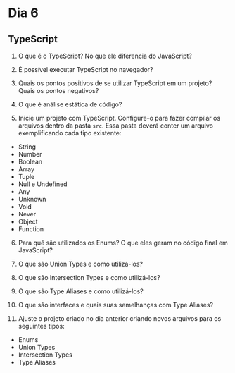 # Dia 6

## TypeScript

1) O que é o TypeScript? No que ele diferencia do JavaScript?

2) É possível executar TypeScript no navegador?

3) Quais os pontos positivos de se utilizar TypeScript em um projeto? Quais os pontos negativos?

4) O que é análise estática de código?

5) Inicie um projeto com TypeScript. Configure-o para fazer compilar os arquivos dentro da pasta `src`. Essa pasta deverá conter um arquivo exemplificando cada tipo existente:
- String
- Number
- Boolean
- Array
- Tuple
- Null e Undefined
- Any
- Unknown
- Void
- Never
- Object
- Function

6) Para quê são utilizados os Enums? O que eles geram no código final em JavaScript?

7) O que são Union Types e como utilizá-los?

8) O que são Intersection Types e como utilizá-los?

9) O que são Type Aliases e como utilizá-los?

10) O que são interfaces e quais suas semelhanças com Type Aliases?

11) Ajuste o projeto criado no dia anterior criando novos arquivos para os seguintes tipos:
- Enums
- Union Types
- Intersection Types
- Type Aliases